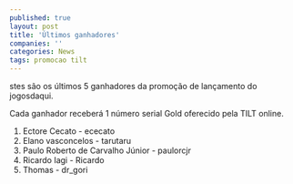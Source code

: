 ```yaml
---
published: true
layout: post
title: 'Últimos ganhadores'
companies: ''
categories: News
tags: promocao tilt
---
```

stes são os últimos 5 ganhadores da promoção de lançamento do jogosdaqui.

Cada ganhador receberá 1 número serial Gold oferecido pela TILT online.
<ol>
	<li>Ectore Cecato - ececato</li>
	<li>Elano vasconcelos - tarutaru</li>
	<li>Paulo Roberto de Carvalho Júnior - paulorcjr</li>
	<li>Ricardo Iagi - Ricardo</li>
	<li>Thomas - dr_gori</li>
</ol>